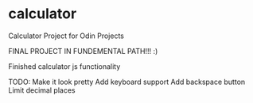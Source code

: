 # calculator

Calculator Project for Odin Projects

FINAL PROJECT IN FUNDEMENTAL PATH!!! :)

Finished calculator js functionality

TODO:
Make it look pretty
Add keyboard support
Add backspace button
Limit decimal places
